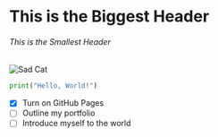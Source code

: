 # This is the Biggest Header
###### This is the Smallest Header
![Sad Cat](https://imgs.search.brave.com/jeuJD9CblH05lmx2Tcd7ejxNrR-7QEumhgKrMaZLoBg/rs:fit:500:0:0:0/g:ce/aHR0cHM6Ly9pbWcu/Y3V0ZW5lc3NjZG4u/Y29tLzM3NS9jbHNk/LzkvMS9mNzU0NDNk/YjFkZTE0OGJmYjVk/NGQ5MjkzNmJjYzhi/Ni5qcGc)

``` python
print("Hello, World!")
```
- [X] Turn on GitHub Pages
- [ ] Outline my portfolio
- [ ] Introduce myself to the world
